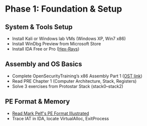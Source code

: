 # Phase 1: Foundation & Setup

## System & Tools Setup
<ul>
    <li>Install Kali or Windows lab VMs (Windows XP, Win7 x86)</li>
    <li>Install WinDbg Preview from Microsoft Store</li>
    <li>Install IDA Free or Pro (<a href="https://hex-rays.com/ida-free/">Hex-Rays</a>)</li>
</ul>

## Assembly and OS Basics
<ul>
    <li>Complete OpenSecurityTraining’s x86 Assembly Part 1 (<a href="https://opensecuritytraining.info/IntroX86.html">OST link</a>)</li>
    <li>Read PRE Chapter 1 (Computer Architecture, Stack, Registers)</li>
    <li>Solve 3 exercises from Protostar Stack (stack0–stack2)</li>
</ul>

## PE Format & Memory
<ul>
    <li><a href="https://markpelf.com/1628/pe-format-illustrated-part-1/">Read Mark Pelf's PE Format Illustrated</a></li>
    <li>Trace IAT in IDA, locate VirtualAlloc, ExitProcess</li>
</ul>